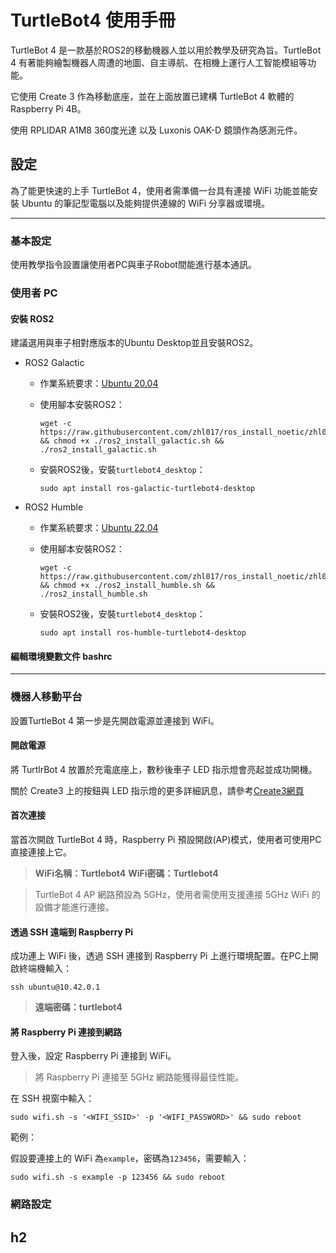 # TurtleBot4 使用手冊

TurtleBot 4 是一款基於ROS2的移動機器人並以用於教學及研究為旨。TurtleBot 4 有著能夠繪製機器人周遭的地圖、自主導航、在相機上運行人工智能模組等功能。

它使用 Create 3 作為移動底座，並在上面放置已建構 TurtleBot 4 軟體的Raspberry Pi 4B。

使用 RPLIDAR A1M8 360度光達 以及 Luxonis OAK-D 鏡頭作為感測元件。

<!-- ## 資源

### 軟體

#### Ubuntu
- Ubuntu 20.04 LTS Desktop (Focal Fossa) : https://releases.ubuntu.com/20.04/
- Ubuntu 22.04 LTS Desktop (Jammy Jellyfish) : https://releases.ubuntu.com/22.04/

#### Raspberry Pi
- 映像檔燒入 Raspberry Pi Imager : https://www.raspberrypi.com/software/
- 腳位定義 Raspberry Pi Pinout : https://pinout.xyz/

#### ROS2
- 

#### TurtleBot4

#### iRobot® Create® 3

#### Luxonis

#### SLAMTEC -->

## 設定

為了能更快速的上手 TurtleBot 4，使用者需準備一台具有連接 WiFi 功能並能安裝 Ubuntu 的筆記型電腦以及能夠提供連線的 WiFi 分享器或環境。


---

### 基本設定

使用教學指令設置讓使用者PC與車子Robot間能進行基本通訊。

### 使用者 PC

#### 安裝 ROS2

建議選用與車子相對應版本的Ubuntu Desktop並且安裝ROS2。

- ROS2 Galactic

    - 作業系統要求：[Ubuntu 20.04](https://releases.ubuntu.com/20.04/)
    - 使用腳本安裝ROS2：
    
        ```
        wget -c https://raw.githubusercontent.com/zhl017/ros_install_noetic/zhl017/ros2_install_galactic.sh && chmod +x ./ros2_install_galactic.sh && ./ros2_install_galactic.sh
        ```
    - 安裝ROS2後，安裝`turtlebot4_desktop`：
    
        ```
        sudo apt install ros-galactic-turtlebot4-desktop
        ```
- ROS2 Humble

    - 作業系統要求：[Ubuntu 22.04](https://releases.ubuntu.com/22.04/)
    - 使用腳本安裝ROS2：
    
        ```
        wget -c https://raw.githubusercontent.com/zhl017/ros_install_noetic/zhl017/ros2_install_humble.sh && chmod +x ./ros2_install_humble.sh && ./ros2_install_humble.sh
        ```
    - 安裝ROS2後，安裝`turtlebot4_desktop`：
    
        ```
        sudo apt install ros-humble-turtlebot4-desktop
        ```
        
#### 編輯環境變數文件 bashrc



---


### 機器人移動平台

設置TurtleBot 4 第一步是先開啟電源並連接到 WiFi。

#### 開啟電源

將 TurtlrBot 4 放置於充電底座上，數秒後車子 LED 指示燈會亮起並成功開機。

關於 Create3 上的按鈕與 LED 指示燈的更多詳細訊息，請參考[Create3網頁](https://iroboteducation.github.io/create3_docs/hw/face/)

#### 首次連接

當首次開啟 TurtleBot 4 時，Raspberry Pi 預設開啟(AP)模式，使用者可使用PC直接連接上它。

> **WiFi名稱：Turtlebot4**
> **WiFi密碼：Turtlebot4**

> TurtleBot 4 AP 網路預設為 5GHz，使用者需使用支援連接 5GHz WiFi 的設備才能進行連接。

#### 透過 SSH 遠端到 Raspberry Pi

成功連上 WiFi 後，透過 SSH 連接到 Raspberry Pi 上進行環境配置。在PC上開啟終端機輸入：

```
ssh ubuntu@10.42.0.1
```

> **遠端密碼：turtlebot4**

#### 將 Raspberry Pi 連接到網路

登入後，設定 Raspberry Pi 連接到 WiFi。

> 將 Raspberry Pi 連接至 5GHz 網路能獲得最佳性能。

在 SSH 視窗中輸入：
```
sudo wifi.sh -s '<WIFI_SSID>' -p '<WIFI_PASSWORD>' && sudo reboot
```

範例：

假設要連接上的 WiFi 為`example`，密碼為`123456`，需要輸入：
```
sudo wifi.sh -s example -p 123456 && sudo reboot
```

### 網路設定



## h2
